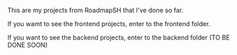 This are my projects from RoadmapSH that I've done so far. 

If you wamt to see the frontend projects, enter to the frontend folder.

If you want to see the backend projects, enter to the backend folder (TO BE DONE SOON)
